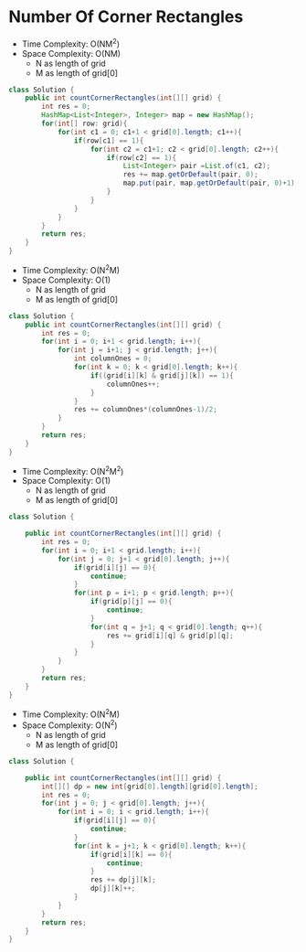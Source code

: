# Number Of Corner Rectangles

- Time Complexity: O(NM<sup>2</sup>)
- Space Complexity: O(NM)
  - N as length of grid
  - M as length of grid[0]

```java
class Solution {
    public int countCornerRectangles(int[][] grid) {
        int res = 0;
        HashMap<List<Integer>, Integer> map = new HashMap();
        for(int[] row: grid){
            for(int c1 = 0; c1+1 < grid[0].length; c1++){
                if(row[c1] == 1){
                    for(int c2 = c1+1; c2 < grid[0].length; c2++){
                        if(row[c2] == 1){
                            List<Integer> pair =List.of(c1, c2);
                            res += map.getOrDefault(pair, 0);
                            map.put(pair, map.getOrDefault(pair, 0)+1);
                        }
                    }
                }
            }
        }
        return res;
    }
}
```

- Time Complexity: O(N<sup>2</sup>M)
- Space Complexity: O(1)
  - N as length of grid
  - M as length of grid[0]

```java
class Solution {
    public int countCornerRectangles(int[][] grid) {
        int res = 0;
        for(int i = 0; i+1 < grid.length; i++){
            for(int j = i+1; j < grid.length; j++){
                int columnOnes = 0;
                for(int k = 0; k < grid[0].length; k++){
                    if((grid[i][k] & grid[j][k]) == 1){
                        columnOnes++;
                    }
                }
                res += columnOnes*(columnOnes-1)/2;
            }
        }
        return res;
    }
}
```

- Time Complexity: O(N<sup>2</sup>M<sup>2</sup>)
- Space Complexity: O(1)
  - N as length of grid
  - M as length of grid[0]

```java
class Solution {

    public int countCornerRectangles(int[][] grid) {
        int res = 0;
        for(int i = 0; i+1 < grid.length; i++){
            for(int j = 0; j+1 < grid[0].length; j++){
                if(grid[i][j] == 0){
                    continue;
                }
                for(int p = i+1; p < grid.length; p++){
                    if(grid[p][j] == 0){
                        continue;
                    }
                    for(int q = j+1; q < grid[0].length; q++){
                        res += grid[i][q] & grid[p][q];
                    }
                }
            }
        }
        return res;
    }
}
```

- Time Complexity: O(N<sup>2</sup>M)
- Space Complexity: O(N<sup>2</sup>)
  - N as length of grid
  - M as length of grid[0]

```java
class Solution {

    public int countCornerRectangles(int[][] grid) {
        int[][] dp = new int[grid[0].length][grid[0].length];
        int res = 0;
        for(int j = 0; j < grid[0].length; j++){
            for(int i = 0; i < grid.length; i++){
                if(grid[i][j] == 0){
                    continue;
                }
                for(int k = j+1; k < grid[0].length; k++){
                    if(grid[i][k] == 0){
                        continue;
                    }
                    res += dp[j][k];
                    dp[j][k]++;
                }
            }
        }
        return res;
    }
}
```
